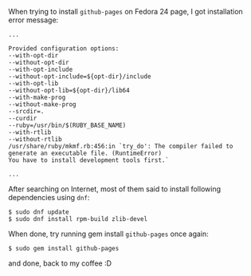 
When trying to install `github-pages` on Fedora 24 page, I got installation error message:


```
...

Provided configuration options:
--with-opt-dir
--without-opt-dir
--with-opt-include
--without-opt-include=${opt-dir}/include
--with-opt-lib
--without-opt-lib=${opt-dir}/lib64
--with-make-prog
--without-make-prog
--srcdir=.
--curdir
--ruby=/usr/bin/$(RUBY_BASE_NAME)
--with-rtlib
--without-rtlib
/usr/share/ruby/mkmf.rb:456:in `try_do': The compiler failed to generate an executable file. (RuntimeError)
You have to install development tools first.`

...

```

After searching on Internet, most of them said to install following dependencies using `dnf`:


```
$ sudo dnf update
$ sudo dnf install rpm-build zlib-devel
```

When done, try running gem install `github-pages` once again:

```
$ sudo gem install github-pages
```

and done, back to my coffee :D
